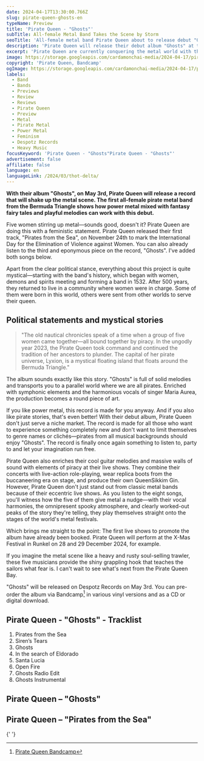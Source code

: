 ```yaml
---
date: 2024-04-17T13:30:00.766Z
slug: pirate-queen-ghosts-en
typeName: Preview
title: 'Pirate Queen - "Ghosts"'
subTitle: All-female Metal Band Takes the Scene by Storm
seoTitle: 'All-female metal band Pirate Queen about to release debut "Ghosts"'
description: 'Pirate Queen will release their debut album "Ghosts" at the beginning of May! Listen to it here and find some exciting details about the band!'
excerpt: 'Pirate Queen are currently conquering the metal world with their first two songs, "Ghots" and "Pirates from the Sea". The debut album of the all-female metal band will be released on May 3rd. You can get all the details about it here and find out everything about the feminist statement behind it!'
image: https://storage.googleapis.com/cardamonchai-media/2024-04-17/pirate-queen-soundsvegan-com-jpg-imagine-081818_85765d_1024_768/640.webp
copyright: 'Pirate Queen, Bandcamp'
ogImage: https://storage.googleapis.com/cardamonchai-media/2024-04-17/pirate-queen-soundsvegan-com-og-jpg-imagine-081818_887962_1200_628/640.webp
labels:
  - Band
  - Bands
  - Previews
  - Review
  - Reviews
  - Pirate Queen
  - Preview
  - Metal
  - Pirate Metal
  - Power Metal
  - Feminism
  - Despotz Records
  - Heavy Music
focusKeyword: 'Pirate Queen - "Ghosts"Pirate Queen - "Ghosts"'
advertisement: false
affiliate: false
language: en
languageLink: /2024/03/thot-delta/
---
```


**With their album "Ghosts", on May 3rd, Pirate Queen will release a record that will shake up the metal scene. The first all-female pirate metal band from the Bermuda Triangle shows how power metal mixed with fantasy fairy tales and playful melodies can work with this debut.**

Five women stirring up metal—sounds good, doesn't it? Pirate Queen are doing this with a feministic statement. Pirate Queen released their first track, "Pirates from the Sea", on November 24th to mark the International Day for the Elimination of Violence against Women. You can also already listen to the third and eponymous piece on the record, "Ghosts". I've added both songs below.

Apart from the clear political stance, everything about this project is quite mystical—starting with the band's history, which began with women, demons and spirits meeting and forming a band in 1532. After 500 years, they returned to live in a community where women were in charge. Some of them were born in this world, others were sent from other worlds to serve their queen.

## Political statements and mystical stories

> "The old nautical chronicles speak of a time when a group of five women came together—all bound together by piracy. In the ungodly year 2023, the Pirate Queen took command and continued the tradition of her ancestors to plunder. The capital of her pirate universe, Lyxion, is a mystical floating island that floats around the Bermuda Triangle."

The album sounds exactly like this story. "Ghosts" is full of solid melodies and transports you to a parallel world where we are all pirates. Enriched with symphonic elements and the harmonious vocals of singer Maria Aurea, the production becomes a round piece of art.

If you like power metal, this record is made for you anyway. And if you also like pirate stories, that's even better! With their debut album, Pirate Queen don't just serve a niche market. The record is made for all those who want to experience something completely new and don't want to limit themselves to genre names or clichés—pirates from all musical backgrounds should enjoy "Ghosts". The record is finally once again something to listen to, party to and let your imagination run free.

Pirate Queen also enriches their cool guitar melodies and massive walls of sound with elements of piracy at their live shows. They combine their concerts with live-action role-playing, wear replica boots from the buccaneering era on stage, and produce their own QueenSikkim Gin. However, Pirate Queen don't just stand out from classic metal bands because of their eccentric live shows. As you listen to the eight songs, you'll witness how the five of them give metal a nudge—with their vocal harmonies, the omnipresent spooky atmosphere, and clearly worked-out peaks of the story they're telling, they play themselves straight onto the stages of the world's metal festivals.

Which brings me straight to the point: The first live shows to promote the album have already been booked. Pirate Queen will perform at the X-Mas Festival in Runkel on 28 and 29 December 2024, for example.

If you imagine the metal scene like a heavy and rusty soul-selling trawler, these five musicians provide the shiny grappling hook that teaches the sailors what fear is. I can't wait to see what's next from the Pirate Queen Bay.

"Ghosts" will be released on Despotz Records on May 3rd. You can pre-order the album via Bandcamp[^1] in various vinyl versions and as a CD or digital download.

## Pirate Queen - "Ghosts" - Tracklist

1.  Pirates from the Sea
2.  Siren’s Tears
3.  Ghosts
4.  In the search of Eldorado
5.  Santa Lucia
6.  Open Fire
7.  Ghosts Radio Edit
8.  Ghosts Instrumental

## Pirate Queen – "Ghosts"

<YouTube id="U4R8dtM5pnI" />

## Pirate Queen – "Pirates from the Sea"

<YouTube id="wdI388LjgnI" />{' '}

[^1]: [Pirate Queen Bandcamp](https://piratequeen.bandcamp.com/album/ghosts)
